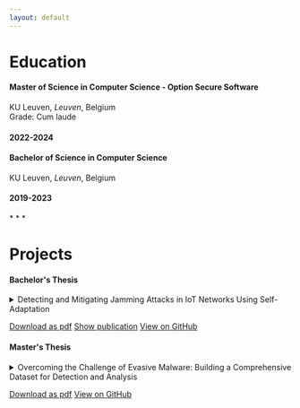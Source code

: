 ```yaml
---
layout: default
---
```


# Education
<div class="education">
    <div> 
        <h4> Master of Science in Computer Science - Option Secure Software </h4> 
        <p> KU Leuven, <em> Leuven</em>, Belgium <br/> Grade: Cum laude </p>
    </div>
    <div> 
        <h4> 2022-2024 </h4> 
    </div>
</div>
<p></p>
<div class="education">
    <div> 
        <h4> Bachelor of Science in Computer Science </h4> 
        <p> KU Leuven, <em> Leuven</em>, Belgium </p>
    </div>
    <div> 
        <h4> 2019-2023 </h4>
    </div>
</div>
* * *

# Projects

#### Bachelor's Thesis
<details>
    <summary>Detecting and Mitigating Jamming Attacks in IoT Networks Using Self-Adaptation</summary>
    <blockquote>
        <p>Internet of Things (IoT) networks consist of small devices that use a wireless communication to monitor and possibly control the physical world. A common threat to such networks are jamming attacks, a particular type of denial of service attack. Current research highlights the need for the design of more effective and efficient anti-jamming techniques that can handle different types of attacks in IoT networks. In this paper, we propose DeMiJA, short for Detection and Mitigation of Jamming Attacks in IoT, a novel approach to deal with different jamming attacks in IoT networks. DeMiJA leverages architecture-based adaptation and the MAPE-K reference model (Monitor-Analyze-Plan-Execute that share Knowledge). We present the general architecture of DeMiJA and instantiate the architecture to deal with jamming attacks in the DeltaIoT exemplar. The evaluation shows that DeMiJA can handle different types of jamming attacks effectively and efficiently, with neglectable overhead.</p>
    </blockquote>
</details>

<a href="{{ site.url }}/download/bachelor_thesis.pdf" class="btn btn-download"><span class="icon"></span>Download as pdf</a>
<a href="https://ieeexplore.ieee.org/document/9935096" class="btn btn-external"><span class="icon"></span>Show publication</a>
<a href="https://github.com/maximreynvoet/deltaiot_simulator_jamming" class="btn btn-github"><span class="icon"></span>View on GitHub</a>  


#### Master's Thesis
<details>
    <summary>Overcoming the Challenge of Evasive Malware: Building a Comprehensive Dataset for Detection and Analysis</summary>
    <blockquote>
        <p>This thesis presents the development of a specialized dataset focusing on evasive malware - malicious software programs designed to circumvent traditional analysis methods through various strategies known as as evasion techniques. As cyber threats become more sophisticated, the need for a dedicated dataset to study these evasion techniques is essential for advancing the analysis of malicious software and enhancing cybersecurity. Existing public datasets often mix evasive and non-evasive malware samples, complicating efforts to isolate and study evasion techniques. This research addresses that gap by providing a curated, graph-based database exclusively containing evasive malware, categorized according to a detailed taxonomy of evasion methods. The dataset was compiled using an enhanced version of the CAPEv2 malware analysis sandbox, which was improved through a methodology developed in this work to identify currently undetected evasion techniques. When applied to CAPEv2, this approach uncovered techniques that were previously undetectable, which are now within the enhanced tool's detection capabilities. Key contributions of this thesis include the creation of an up-to-date taxonomy of evasion techniques, the development of a methodology for detecting currently undetected evasion techniques in existing analysis tools, the resulting improvements to CAPEv2's detection capabilities, and a dataset containing exclusively evasive malware samples. This dataset represents a significant contribution to the field, offering researchers a valuable resource to study evasion techniques and develop new evasion detection strategies. The graph-based structure of the database, along with the modeling of the taxonomy, enables intuitive and flexible querying across various abstraction levels, detailed analysis, and easy expansion as new techniques are identified. By offering a focused resource for studying evasive malware and a robust methodology for enhancing detection tools, this work lays the groundwork for more effective analysis methods, ultimately contributing to stronger defenses against increasingly sophisticated cyber threats.</p>
    </blockquote>
</details>

<a href="{{ site.url }}/download/bachelor_thesis.pdf" class="btn btn-download"><span class="icon"></span>Download as pdf</a>
<a href="https://github.com/maximreynvoet/building-a-comprehensive-dataset" class="btn btn-github"><span class="icon"></span>View on GitHub</a>  
